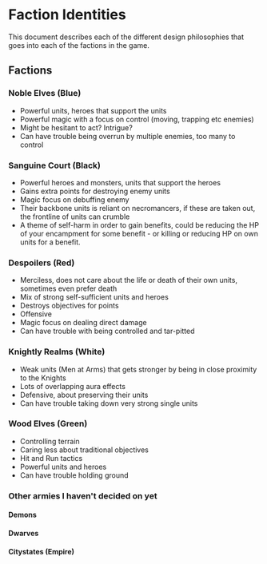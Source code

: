 # Faction Identities

This document describes each of the different design philosophies that goes into each of the factions in the game.

## Factions

### Noble Elves (Blue)
- Powerful units, heroes that support the units
- Powerful magic with a focus on control (moving, trapping etc enemies)
- Might be hesitant to act? Intrigue?
- Can have trouble being overrun by multiple enemies, too many to control

### Sanguine Court (Black)
- Powerful heroes and monsters, units that support the heroes
- Gains extra points for destroying enemy units
- Magic focus on debuffing enemy
- Their backbone units is reliant on necromancers, if these are taken out, the frontline of units can crumble
- A theme of self-harm in order to gain benefits, could be reducing the HP of your encampment for some benefit - or killing or reducing HP on own units for a benefit.

### Despoilers (Red)
- Merciless, does not care about the life or death of their own units, sometimes even prefer death
- Mix of strong self-sufficient units and heroes
- Destroys objectives for points
- Offensive
- Magic focus on dealing direct damage
- Can have trouble with being controlled and tar-pitted

### Knightly Realms (White)
- Weak units (Men at Arms) that gets stronger by being in close proximity to the Knights
- Lots of overlapping aura effects
- Defensive, about preserving their units
- Can have trouble taking down very strong single units

### Wood Elves (Green)
- Controlling terrain
- Caring less about traditional objectives
- Hit and Run tactics
- Powerful units and heroes
- Can have trouble holding ground




### Other armies I haven't decided on yet
#### Demons
#### Dwarves
#### Citystates (Empire)
